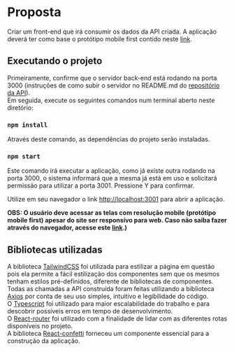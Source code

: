 # Proposta

Criar um front-end que irá consumir os dados da API criada. A aplicação deverá ter como base o protótipo mobile first contido neste [link](https://www.figma.com/file/pRMFpy0Wct8K2XtEm1sdVT/Vue?node-id=0%3A1).

## Executando o projeto

Primeiramente, confirme que o servidor back-end está rodando na porta 3000 (instruções de como subir o servidor no README.md do [repositório da API](https://github.com/ivanvalverde/JovensGeniosAPI)).<br>
Em seguida, execute os seguintes comandos num terminal aberto neste diretório:

### `npm install`

Através deste comando, as dependências do projeto serão instaladas.

### `npm start`

Este comando irá executar a aplicação, como já existe outra rodando na porta 3000, o sistema informará que a mesma já está em uso e solicitará permissão para utilizar a porta 3001. Pressione Y para confirmar.

Utilize em seu navegador o link [http://localhost:3001](http://localhost:3001) para abrir a aplicação.

**OBS: O usuário deve acessar as telas com resolução mobile (protótipo mobile first) apesar do site ser responsivo para web. Caso não saiba fazer através do navegador, acesse este [link](https://canaltech.com.br/mercado/como-testar-um-site-em-diferentes-resolucoes-de-tela/#:~:text=Usando%20o%20Chrome,%2B%20Shift%20%2B%20I%E2%80%9D).)**

## Bibliotecas utilizadas

A biblioteca [TailwindCSS](https://tailwindcss.com/docs/installation) foi utilizada para estilizar a página em questão pois ela permite a fácil estilização dos componentes sem que os mesmos tenham estilos pré-definidos, diferente de bibliotecas de componentes.<br>
Todas as chamadas a API construída foram feitas utilizando a biblioteca [Axios](https://axios-http.com/ptbr/docs/intro) por conta de seu uso simples, intuitivo e legibilidade do código.<br>
O [Typescript](https://www.typescriptlang.org/) foi utilizado para maior escalabilidade do trabalho e para descobrir possíveis erros em tempo de desenvolvimento.<br>
O [React-router](https://reactrouter.com/en/main) foi utilizado com a finalidade de lidar com as diferentes rotas disponíveis no projeto.<br>
A biblioteca [React-confetti](https://www.npmjs.com/package/react-confetti) forneceu um componente essencial para a construção da aplicação.
